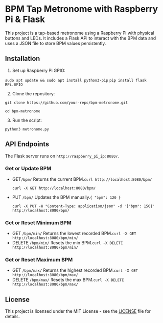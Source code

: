 # BPM Tap Metronome with Raspberry Pi & Flask

This project is a tap-based metronome using a Raspberry Pi with physical buttons and LEDs. It includes a Flask API to interact with the BPM data and uses a JSON file to store BPM values persistently.

## Installation

1. Set up Raspberry Pi GPIO:

`sudo apt update && sudo apt install python3-pip`
`pip install flask RPi.GPIO`

2. Clone the repository:

`git clone https://github.com/your-repo/bpm-metronome.git`

`cd bpm-metronome`

3. Run the script:

`python3 metronome.py`

## API Endpoints

The Flask server runs on `http://raspberry_pi_ip:8080/`.

### Get or Update BPM

- GET`/bpm/` Returns the current BPM.`curl http://localhost:8080/bpm/`

  `curl -X GET http://localhost:8080/bpm/`
- PUT `/bpm/` Updates the BPM manually.`{ "bpm": 120 }`

  `curl -X PUT -H "Content-Type: application/json" -d '{"bpm": 150}' http://localhost:8080/bpm/`

### Get or Reset Minimum BPM

- GET `/bpm/min/` Returns the lowest recorded BPM.`curl -X GET http://localhost:8080/bpm/min/`
- DELETE `/bpm/min/` Resets the min BPM.`curl -X DELETE http://localhost:8080/bpm/min/`

### Get or Reset Maximum BPM

- GET `/bpm/max/`  Returns the highest recorded BPM.`curl -X GET http://localhost:8080/bpm/max/`
- DELETE `/bpm/max/`  Resets the max BPM.`curl -X DELETE http://localhost:8080/bpm/max/`

## License

This project is licensed under the MIT License - see the [LICENSE](LICENSE) file for details.
